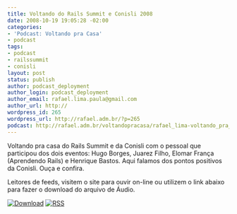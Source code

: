 ```yaml
---
title: Voltando do Rails Summit e Conisli 2008
date: 2008-10-19 19:05:28 -02:00
categories:
- 'Podcast: Voltando pra Casa'
- podcast
tags:
- podcast
- railssummit
- conisli
layout: post
status: publish
author: podcast_deployment
author_login: podcast_deployment
author_email: rafael.lima.paula@gmail.com
author_url: http://
wordpress_id: 265
wordpress_url: http://rafael.adm.br/?p=265
podcast: http://rafael.adm.br/voltandopracasa/rafael_lima-voltando_pra_casa-0029.mp3
---
```


Voltando pra casa do Rails Summit e da Conisli com o pessoal que participou dos dois eventos: Hugo Borges, Juarez Filho, Elomar Fran&ccedil;a (Aprendendo Rails) e Henrique Bastos. Aqui falamos dos pontos positivos da Conisli. Ou&ccedil;a e confira.

Leitores de feeds, visitem o site para ouvir on-line ou utilizem o link abaixo para fazer o download do arquivo de &Aacute;udio.

<a class="noborder" href="http://rafael.adm.br/voltandopracasa/rafael_lima-voltando_pra_casa-0029.mp3" title="Download"><img src="http://rafael.adm.br/wp-content/themes/rafael_lima-rockinblue/images/download_green.gif" border="0" alt="Download" /></a> <a class="noborder" href="http://feeds.feedburner.com/rafael_lima_podcast" title="RSS"><img src="http://rafael.adm.br/wp-content/themes/rafael_lima-rockinblue/images/icn-feed-16x16.png" border="0" alt="RSS" /></a>

